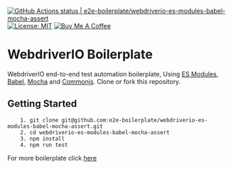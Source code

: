 [![GitHub Actions status | e2e-boilerplate/webdriverio-es-modules-babel-mocha-assert](https://github.com/e2e-boilerplate/webdriverio-es-modules-babel-mocha-assert/workflows/webdriverio-es-modules-babel-mocha-assert/badge.svg)](https://github.com/e2e-boilerplate/webdriverio-es-modules-babel-mocha-assert/actions?workflow=webdriverio-es-modules-babel-mocha-assert) [![License: MIT](https://img.shields.io/badge/License-MIT-yellow.svg)](https://opensource.org/licenses/MIT) [![Buy Me A Coffee](https://img.shields.io/badge/buy-me%20coffee-orange)](https://www.buymeacoffee.com/xgirma)
    
# WebdriverIO Boilerplate
    
WebdriverIO end-to-end test automation boilerplate, Using [ES Modules](https://hacks.mozilla.org/2018/03/es-modules-a-cartoon-deep-dive/), [Babel](https://babeljs.io), [Mocha](https://mochajs.org) and [Commonjs](https://nodejs.org/api/assert.html). Clone or fork this repository.
    
## Getting Started
    	1. git clone git@github.com:e2e-boilerplate/webdriverio-es-modules-babel-mocha-assert.git
    	2. cd webdriverio-es-modules-babel-mocha-assert
    	3. npm install
    	4. npm run test
        
    
For more boilerplate click [here](https://github.com/e2e-boilerplate/utils/blob/master/docs/implemented.md)